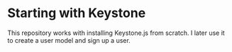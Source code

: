 # Starting with Keystone


This repository works with installing Keystone.js from scratch. I later use it to create a user model and sign up a user.
